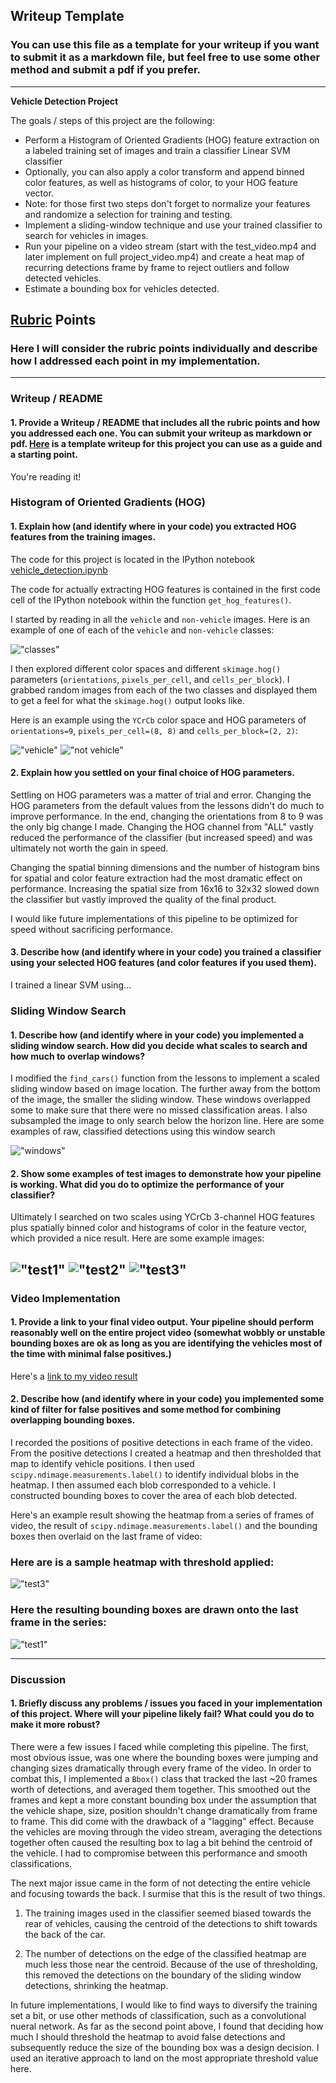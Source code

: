 ## Writeup Template
### You can use this file as a template for your writeup if you want to submit it as a markdown file, but feel free to use some other method and submit a pdf if you prefer.

---

**Vehicle Detection Project**

The goals / steps of this project are the following:

* Perform a Histogram of Oriented Gradients (HOG) feature extraction on a labeled training set of images and train a classifier Linear SVM classifier
* Optionally, you can also apply a color transform and append binned color features, as well as histograms of color, to your HOG feature vector. 
* Note: for those first two steps don't forget to normalize your features and randomize a selection for training and testing.
* Implement a sliding-window technique and use your trained classifier to search for vehicles in images.
* Run your pipeline on a video stream (start with the test_video.mp4 and later implement on full project_video.mp4) and create a heat map of recurring detections frame by frame to reject outliers and follow detected vehicles.
* Estimate a bounding box for vehicles detected.


## [Rubric](https://review.udacity.com/#!/rubrics/513/view) Points
### Here I will consider the rubric points individually and describe how I addressed each point in my implementation.  

---
### Writeup / README

#### 1. Provide a Writeup / README that includes all the rubric points and how you addressed each one.  You can submit your writeup as markdown or pdf.  [Here](https://github.com/udacity/CarND-Vehicle-Detection/blob/master/writeup_template.md) is a template writeup for this project you can use as a guide and a starting point.  

You're reading it!

### Histogram of Oriented Gradients (HOG)

#### 1. Explain how (and identify where in your code) you extracted HOG features from the training images.

The code for this project is located in the IPython notebook [vehicle_detection.ipynb](https://github.com/emiranda927/CarND-Advanced-Lane-Lines/blob/master/vehicle_detection.ipynb)

The code for actually extracting HOG features is contained in the first code cell of the IPython notebook within the function `get_hog_features()`.  

I started by reading in all the `vehicle` and `non-vehicle` images.  Here is an example of one of each of the `vehicle` and `non-vehicle` classes:

!["classes"](CarND-VehicleDetection/output_images/vehicle_notvehicle.PNG)

I then explored different color spaces and different `skimage.hog()` parameters (`orientations`, `pixels_per_cell`, and `cells_per_block`).  I grabbed random images from each of the two classes and displayed them to get a feel for what the `skimage.hog()` output looks like.

Here is an example using the `YCrCb` color space and HOG parameters of `orientations=9`, `pixels_per_cell=(8, 8)` and `cells_per_block=(2, 2)`:


!["vehicle"](./output_images/vehicle_HOG.png)
!["not vehicle"](./output_images/non_vehicle_HOG.png)

#### 2. Explain how you settled on your final choice of HOG parameters.

Settling on HOG parameters was a matter of trial and error. Changing the HOG parameters from the default values from the lessons didn't do much to improve performance. In the end, changing the orientations from 8 to 9 was the only big change I made. Changing the HOG channel from "ALL" vastly reduced the performance of the classifier (but increased speed) and was ultimately not worth the gain in speed.

Changing the spatial binning dimensions and the number of histogram bins for spatial and color feature extraction had the most dramatic effect on performance. Increasing the spatial size from 16x16 to 32x32 slowed down the classifier but vastly improved the quality of the final product. 

I would like future implementations of this pipeline to be optimized for speed without sacrificing performance.

#### 3. Describe how (and identify where in your code) you trained a classifier using your selected HOG features (and color features if you used them).

I trained a linear SVM using...

### Sliding Window Search

#### 1. Describe how (and identify where in your code) you implemented a sliding window search.  How did you decide what scales to search and how much to overlap windows?

I modified the `find_cars()` function from the lessons to implement a scaled sliding window based on image location. The further away from the bottom of the image, the smaller the sliding window. These windows overlapped some to make sure that there were no missed classification areas. I also subsampled the image to only search below the horizon line. Here are some examples of raw, classified detections using this window search

!["windows"](./output_images/hot_detections.png)

#### 2. Show some examples of test images to demonstrate how your pipeline is working.  What did you do to optimize the performance of your classifier?

Ultimately I searched on two scales using YCrCb 3-channel HOG features plus spatially binned color and histograms of color in the feature vector, which provided a nice result.  Here are some example images:

!["test1"](./output_images/test_image_search.png)
!["test2"](./output_images/test_image_search2.png)
!["test3"](./output_images/test_image_search3.png)
---

### Video Implementation

#### 1. Provide a link to your final video output.  Your pipeline should perform reasonably well on the entire project video (somewhat wobbly or unstable bounding boxes are ok as long as you are identifying the vehicles most of the time with minimal false positives.)
Here's a [link to my video result](./out_video.mp4)


#### 2. Describe how (and identify where in your code) you implemented some kind of filter for false positives and some method for combining overlapping bounding boxes.

I recorded the positions of positive detections in each frame of the video.  From the positive detections I created a heatmap and then thresholded that map to identify vehicle positions.  I then used `scipy.ndimage.measurements.label()` to identify individual blobs in the heatmap.  I then assumed each blob corresponded to a vehicle.  I constructed bounding boxes to cover the area of each blob detected.  

Here's an example result showing the heatmap from a series of frames of video, the result of `scipy.ndimage.measurements.label()` and the bounding boxes then overlaid on the last frame of video:

### Here are is a sample heatmap with threshold applied:

!["test3"](./output_images/heatmap_w_thresh.png)


### Here the resulting bounding boxes are drawn onto the last frame in the series:
!["test1"](./output_images/test_image_search.png)



---

### Discussion

#### 1. Briefly discuss any problems / issues you faced in your implementation of this project.  Where will your pipeline likely fail?  What could you do to make it more robust?

There were a few issues I faced while completing this pipeline. The first, most obvious issue, was one where the bounding boxes were jumping and changing sizes dramatically through every frame of the video. In order to combat this, I implemented a `Bbox()` class that tracked the last ~20 frames worth of detections, and averaged them together. This smoothed out the frames and kept a more constant bounding box under the assumption that the vehicle shape, size, position shouldn't change dramatically from frame to frame. This did come with the drawback of a "lagging" effect. Because the vehicles are moving through the video stream, averaging the detections together often caused the resulting box to lag a bit behind the centroid of the vehicle. I had to compromise between this performance and smooth classifications.

The next major issue came in the form of not detecting the entire vehicle and focusing towards the back. I surmise that this is the result of two things.

1) The training images used in the classifier seemed biased towards the rear of vehicles, causing the centroid of the detections to shift towards the back of the car.

2) The number of detections on the edge of the classified heatmap are much less those near the centroid. Because of the use of thresholding, this removed the detections on the boundary of the sliding window detections, shrinking the heatmap.

In future implementations, I would like to find ways to diversify the training set a bit, or use other methods of classification, such as a convolutional nueral network. As far as the second point above, I found that deciding how much I should threshold the heatmap to avoid false detections and subsequently reduce the size of the bounding box was a design decision. I used an iterative approach to land on the most appropriate threshold value here.
